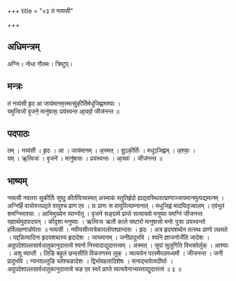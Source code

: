 +++
title = "०३ तं नव्यसी"

+++
## अधिमन्त्रम्
अग्निः। नोधा गौतमः। त्रिष्टुप्।

## मन्त्रः
तं नव्य॑सी हृ॒द आ जाय॑मानम॒स्मत्सु॑की॒र्तिर्मधु॑जिह्वमश्याः ।  
यमृ॒त्विजो॑ वृ॒जने॒ मानु॑षासः॒ प्रय॑स्वन्त आ॒यवो॒ जीज॑नन्त ॥

## पदपाठः
तम् । नव्य॑सी । हृ॒दः । आ । जाय॑मानम् । अ॒स्मत् । सु॒ऽकी॒र्तिः । मधु॑ऽजिह्वम् । अ॒श्याः॒ ।  
यम् । ऋ॒त्विजः॑ । वृ॒जने॑ । मानु॑षासः । प्रय॑स्वन्तः । आ॒यवः॑ । जीज॑नन्त ॥

## भाष्यम्
नव्यसी नवतरा सुकीर्तिः सुष्ठु कीर्तयित्र्यस्मत् अस्माकं स्तुतिर्हृदो ह्यद्यवस्थितात्प्राणाज्जायमानमुत्पद्यमानम् । अग्निर्हि वायोरुत्पद्यते वायुश्च प्राण एव । यः प्राणः स वायुरित्याम्नानात् । मधुजिह्वं मादयितृज्वालम् । एवंभूतं शमग्निमाश्याः । आभिमुख्येन व्याप्नोतु । वृजने सङ्ग्रामे प्राप्ते सत्यायवो मनुष्या यमग्निं जीजनन्त यज्ञार्थमुदपादयन् । कीदृशा मनुष्याः । ऋत्विजः ऋतौ काले यष्टारो मानुषासो मनोः पुत्राः प्रयस्वन्तो हर्विलक्षणान्नोपेताः ॥ नव्यसी । नवीयसीत्यत्रेकारलोपश्छान्दसः । हृदः । अत्र हृदयशब्देन तत्स्थः प्राणो लक्ष्यते । पद्दन्नित्यादिना हृदयशब्दस्य हृदादेशः । जायमानम् । जनीप्रादुर्भावे । श्यनि ज्ञाजनोर्जेति जादेशः । अदुपदेशाल्लसार्वधातुकानुदात्तत्वे श्यनो नित्त्वादाद्युदात्तत्वम् । अस्मत् । सुपां सुलुगिति विभक्तेर्लुक् । आश्याः । अशू व्याप्तौ । लिङि बहुलं छन्दसीति विकरणस्य लुक् । व्यत्ययेन परस्मैपदमध्यमौ । जीजनन्त । जनी प्रादुर्भावे । ण्यन्ताल्लुङि च्लेश्चङादेशः । द्विर्भावहलादिशेषः । सन्वद्भावेत्वदीर्घाः । अदुपदेशाल्लसार्वधातुकानुदात्तत्वे चङ एव स्वरे प्राप्ते व्यत्ययेनाभ्यस्ताद्युदात्तत्वं ॥ ३ ॥